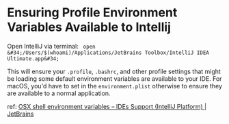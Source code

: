 # Ensuring Profile Environment Variables Available to Intellij


Open IntelliJ via terminal: ` open &#34;/Users/$(whoami)/Applications/JetBrains Toolbox/IntelliJ IDEA Ultimate.app&#34;`

This will ensure your `.profile`, `.bashrc`, and other profile settings that might be loading some default environment variables are available to your IDE.
For macOS, you&#39;d have to set in the `environment.plist` otherwise to ensure they are available to a normal application.

ref: [OSX shell environment variables – IDEs Support (IntelliJ Platform) | JetBrains](http://bit.ly/3p3BgHy)

